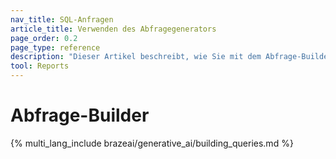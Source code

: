 ```yaml
---
nav_title: SQL-Anfragen
article_title: Verwenden des Abfragegenerators
page_order: 0.2
page_type: reference
description: "Dieser Artikel beschreibt, wie Sie mit dem Abfrage-Builder Berichte mit Braze-Daten aus Snowflake erstellen können."
tool: Reports
---
```


# Abfrage-Builder

{% multi_lang_include brazeai/generative_ai/building_queries.md %}